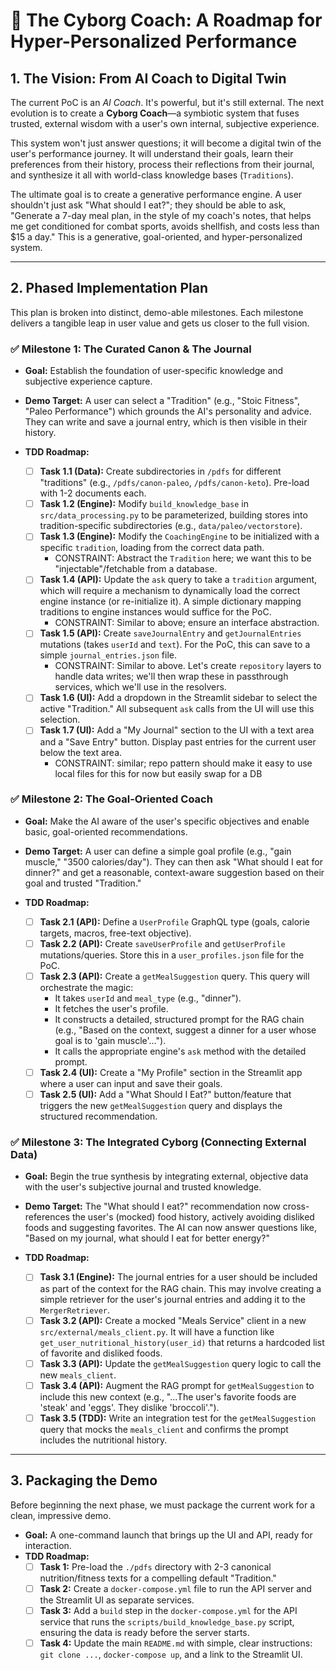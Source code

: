 # 🧠 The Cyborg Coach: A Roadmap for Hyper-Personalized Performance

## 1. The Vision: From AI Coach to Digital Twin

The current PoC is an *AI Coach*. It's powerful, but it's still external. The next evolution is to create a **Cyborg Coach**—a symbiotic system that fuses trusted, external wisdom with a user's own internal, subjective experience.

This system won't just answer questions; it will become a digital twin of the user's performance journey. It will understand their goals, learn their preferences from their history, process their reflections from their journal, and synthesize it all with world-class knowledge bases (`Traditions`).

The ultimate goal is to create a generative performance engine. A user shouldn't just ask "What should I eat?"; they should be able to ask, "Generate a 7-day meal plan, in the style of my coach's notes, that helps me get conditioned for combat sports, avoids shellfish, and costs less than $15 a day." This is a generative, goal-oriented, and hyper-personalized system.

---

## 2. Phased Implementation Plan

This plan is broken into distinct, demo-able milestones. Each milestone delivers a tangible leap in user value and gets us closer to the full vision.

### ✅ **Milestone 1: The Curated Canon & The Journal**
*   **Goal:** Establish the foundation of user-specific knowledge and subjective experience capture.
*   **Demo Target:** A user can select a "Tradition" (e.g., "Stoic Fitness", "Paleo Performance") which grounds the AI's personality and advice. They can write and save a journal entry, which is then visible in their history.

*   **TDD Roadmap:**
    *   [ ] **Task 1.1 (Data):** Create subdirectories in `/pdfs` for different "traditions" (e.g., `/pdfs/canon-paleo`, `/pdfs/canon-keto`). Pre-load with 1-2 documents each.
    *   [ ] **Task 1.2 (Engine):** Modify `build_knowledge_base` in `src/data_processing.py` to be parameterized, building stores into tradition-specific subdirectories (e.g., `data/paleo/vectorstore`).
    *   [ ] **Task 1.3 (Engine):** Modify the `CoachingEngine` to be initialized with a specific `tradition`, loading from the correct data path.
      - CONSTRAINT: Abstract the `Tradition` here; we want this to be "injectable"/fetchable from a database.
    *   [ ] **Task 1.4 (API):** Update the `ask` query to take a `tradition` argument, which will require a mechanism to dynamically load the correct engine instance (or re-initialize it). A simple dictionary mapping traditions to engine instances would suffice for the PoC.
      - CONSTRAINT: Similar to above; ensure an interface abstraction.
    *   [ ] **Task 1.5 (API):** Create `saveJournalEntry` and `getJournalEntries` mutations (takes `userId` and `text`). For the PoC, this can save to a simple `journal_entries.json` file.
      - CONSTRAINT: Similar to above. Let's create `repository` layers to handle data writes; we'll then wrap these in passthrough services, which we'll use in the resolvers.
    *   [ ] **Task 1.6 (UI):** Add a dropdown in the Streamlit sidebar to select the active "Tradition." All subsequent `ask` calls from the UI will use this selection.
    *   [ ] **Task 1.7 (UI):** Add a "My Journal" section to the UI with a text area and a "Save Entry" button. Display past entries for the current user below the text area.
      - CONSTRAINT: similar; repo pattern should make it easy to use local files for this for now but easily swap for a DB

### ✅ **Milestone 2: The Goal-Oriented Coach**
*   **Goal:** Make the AI aware of the user's specific objectives and enable basic, goal-oriented recommendations.
*   **Demo Target:** A user can define a simple goal profile (e.g., "gain muscle," "3500 calories/day"). They can then ask "What should I eat for dinner?" and get a reasonable, context-aware suggestion based on their goal and trusted "Tradition."

*   **TDD Roadmap:**
    *   [ ] **Task 2.1 (API):** Define a `UserProfile` GraphQL type (goals, calorie targets, macros, free-text objective).
    *   [ ] **Task 2.2 (API):** Create `saveUserProfile` and `getUserProfile` mutations/queries. Store this in a `user_profiles.json` file for the PoC.
    *   [ ] **Task 2.3 (API):** Create a `getMealSuggestion` query. This query will orchestrate the magic:
        *   It takes `userId` and `meal_type` (e.g., "dinner").
        *   It fetches the user's profile.
        *   It constructs a detailed, structured prompt for the RAG chain (e.g., "Based on the context, suggest a dinner for a user whose goal is to 'gain muscle'...").
        *   It calls the appropriate engine's `ask` method with the detailed prompt.
    *   [ ] **Task 2.4 (UI):** Create a "My Profile" section in the Streamlit app where a user can input and save their goals.
    *   [ ] **Task 2.5 (UI):** Add a "What Should I Eat?" button/feature that triggers the new `getMealSuggestion` query and displays the structured recommendation.

### ✅ **Milestone 3: The Integrated Cyborg (Connecting External Data)**
*   **Goal:** Begin the true synthesis by integrating external, objective data with the user's subjective journal and trusted knowledge.
*   **Demo Target:** The "What should I eat?" recommendation now cross-references the user's (mocked) food history, actively avoiding disliked foods and suggesting favorites. The AI can now answer questions like, "Based on my journal, what should I eat for better energy?"

*   **TDD Roadmap:**
    *   [ ] **Task 3.1 (Engine):** The journal entries for a user should be included as part of the context for the RAG chain. This may involve creating a simple retriever for the user's journal entries and adding it to the `MergerRetriever`.
    *   [ ] **Task 3.2 (API):** Create a mocked "Meals Service" client in a new `src/external/meals_client.py`. It will have a function like `get_user_nutritional_history(user_id)` that returns a hardcoded list of favorite and disliked foods.
    *   [ ] **Task 3.3 (API):** Update the `getMealSuggestion` query logic to call the new `meals_client`.
    *   [ ] **Task 3.4 (API):** Augment the RAG prompt for `getMealSuggestion` to include this new context (e.g., "...The user's favorite foods are 'steak' and 'eggs'. They dislike 'broccoli'.").
    *   [ ] **Task 3.5 (TDD):** Write an integration test for the `getMealSuggestion` query that mocks the `meals_client` and confirms the prompt includes the nutritional history.

---
## 3. Packaging the Demo

Before beginning the next phase, we must package the current work for a clean, impressive demo.

*   **Goal:** A one-command launch that brings up the UI and API, ready for interaction.
*   **TDD Roadmap:**
    *   [ ] **Task 1:** Pre-load the `./pdfs` directory with 2-3 canonical nutrition/fitness texts for a compelling default "Tradition."
    *   [ ] **Task 2:** Create a `docker-compose.yml` file to run the API server and the Streamlit UI as separate services.
    *   [ ] **Task 3:** Add a `build` step in the `docker-compose.yml` for the API service that runs the `scripts/build_knowledge_base.py` script, ensuring the data is ready before the server starts.
    *   [ ] **Task 4:** Update the main `README.md` with simple, clear instructions: `git clone ...`, `docker-compose up`, and a link to the Streamlit UI. 